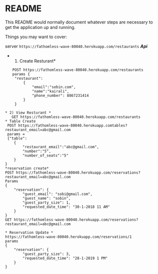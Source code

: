 # README

This README would normally document whatever steps are necessary to get the
application up and running.

Things you may want to cover:

server 
    `https://fathomless-wave-80040.herokuapp.com/restaurants`
***Api***

* 1) Create Resturant*
   ```
   POST https://fathomless-wave-80040.herokuapp.com/restaurants
   params {
    "restaurant": 
        {
            "email":"sobin.com", 
            "name":"kairali",
            "phone_number": 8867231414 
        }
    } 
```
* 2) View Resturant *
   GET https://fathomless-wave-80040.herokuapp.com/restaurants
* Table Create
 POST https://fathomless-wave-80040.herokuapp.comtables?restaurant_email=abc@gmail.com
 params =
 {"table": 
    {
        "restaurant_email":"abc@gmail.com", 
        "number":"5",
        "number_of_seats":"5"
    }
}
*reservation create*
POST https://fathomless-wave-80040.herokuapp.com/reservations?restaurant_email=abc@gmail.com
Params
{
    "reservation": {
        "guest_email": "sobi@gmail.com",
        "guest_name": "sobin",
        "guest_party_size": 1,
        "requested_date_time": "30-1-2018 11 AM"
    }
}
GET https://fathomless-wave-80040.herokuapp.com/reservations?restaurant_email=abc@gmail.com

* Reservation Update *
https://fathomless-wave-80040.herokuapp.com/reservations/1
params
{
    "reservation": {
        "guest_party_size": 3,
        "requested_date_time": "28-1-2019 1 PM"
    }
}
